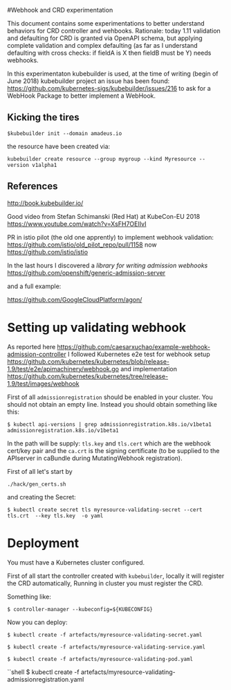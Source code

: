 #Webhook and CRD experimentation

This document contains some experimentations to better understand behaviors for CRD controller and wehbooks. Rationale: today 1.11 validation and defaulting for CRD is granted via OpenAPI schema, but applying complete validation and complex defaulting (as far as I understand defaulting with cross checks: if fieldA is X then fieldB must be Y) needs webhooks.

In this experimentaton kubebuilder is used, at the time of writing (begin of June 2018) kubebuilder project an issue has been found: https://github.com/kubernetes-sigs/kubebuilder/issues/216 to ask for a WebHook Package to better implement a WebHook.

## Kicking the tires

```shell
$kubebuilder init --domain amadeus.io
```

the resource have been created via:

```shell
kubebuilder create resource --group mygroup --kind Myresource --version v1alpha1
```

## References

http://book.kubebuilder.io/

Good video from Stefan Schimanski (Red Hat) at KubeCon-EU 2018 https://www.youtube.com/watch?v=XsFH7OEIIvI

PR in istio pilot (the old one apprently) to implement webhook validation: https://github.com/istio/old_pilot_repo/pull/1158 now https://github.com/istio/istio

In the last hours I discovered a _library for writing admission webhooks_ https://github.com/openshift/generic-admission-server

and a full example:

https://github.com/GoogleCloudPlatform/agon/

# Setting up validating webhook


As reported here https://github.com/caesarxuchao/example-webhook-admission-controller
I followed Kubernetes e2e test for webhook setup https://github.com/kubernetes/kubernetes/blob/release-1.9/test/e2e/apimachinery/webhook.go and implementation
https://github.com/kubernetes/kubernetes/tree/release-1.9/test/images/webhook

First of all  `admissionregistration` should be enabled in your cluster.
You should not obtain an empty line. Instead you should obtain something like this:
```shell
$ kubectl api-versions | grep admissionregistration.k8s.io/v1beta1
admissionregistration.k8s.io/v1beta1
```




In the path will be supply:
`tls.key` and `tls.cert` which are the webhook cert/key pair and the `ca.crt` is the signing certificate
(to be supplied to the APIserver in caBundle during MutatingWebhook registration).


First of all let's start by
```shell
./hack/gen_certs.sh
```

and creating the Secret:

```shell
$ kubectl create secret tls myresource-validating-secret --cert tls.crt  --key tls.key  -o yaml
```


# Deployment

You must have a Kubernetes cluster configured.

First of all start the controller created with `kubebuilder`, locally it will register the CRD automatically, Running in cluster you must register the CRD.

Something like:

```shell
$ controller-manager --kubeconfig=${KUBECONFIG}
```

Now you can deploy:

```shell
$ kubectl create -f artefacts/myresource-validating-secret.yaml
```

```shell
$ kubectl create -f artefacts/myresource-validating-service.yaml
```

```shell
$ kubectl create -f artefacts/myresource-validating-pod.yaml
```

``shell
$ kubectl create -f artefacts/myresource-validating-admissionregistration.yaml
```
